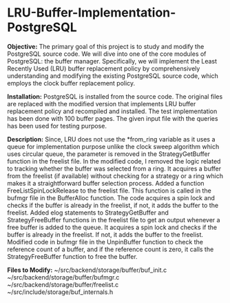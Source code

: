 # LRU-Buffer-Implementation-PostgreSQL

**Objective:**
The primary goal of this project is to study and modify the PostgreSQL source code. 
We will dive into one of the core modules of PostgreSQL: the buffer manager. 
Specifically, we will implement the Least Recently Used (LRU) buffer replacement policy by comprehensively understanding and modifying the existing PostgreSQL source code, which employs the clock buffer replacement policy.

**Installation:**
PostgreSQL is installed from the source code. The original files are replaced with the modified version that implements LRU buffer replacement policy and recompiled and installed. The test implementation has been done with 100 buffer pages. The given input file with the queries has been used for testing purpose.

**Description:**
Since, LRU does not use the *from_ring variable as it uses a queue for implementation purpose unlike the clock sweep algorithm which uses circular queue, the parameter is removed in the StrategyGetBuffer function in the freelist file. In the modified code, I removed the logic related to tracking whether the buffer was selected from a ring. It acquires a buffer from the freelist (if available) without checking for a strategy or a ring which makes it a straightforward buffer selection process. Added a function FreeListSpinLockRelease to the freelist file. This function is called in the bufmgr file in the BufferAlloc function. The code acquires a spin lock and checks if the buffer is already in the freelist, if not, it adds the buffer to the freelist. Added elog statements to StrategyGetBuffer and StrategyFreeBuffer functions in the freelist file to get an output whenever a free buffer is added to the queue. It acquires a spin lock and checks if the buffer is already in the freelist. If not, it adds the buffer to the freelist. Modified code in bufmgr file in the UnpinBuffer function to check the reference count of a buffer, and if the reference count is zero, it calls the StrategyFreeBuffer function to free the buffer.

**Files to Modify:**
~/src/backend/storage/buffer/buf_init.c
~/src/backend/storage/buffer/bufmgr.c
~/src/backend/storage/buffer/freelist.c
~/src/include/storage/buf_internals.h

